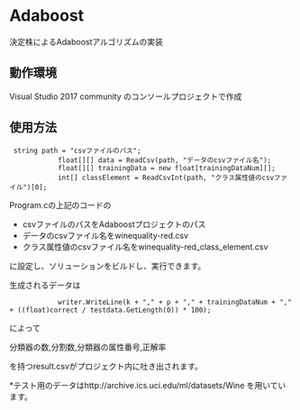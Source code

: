 # Adaboost
決定株によるAdaboostアルゴリズムの実装
## 動作環境
Visual Studio 2017 community のコンソールプロジェクトで作成
## 使用方法
```
 string path = "csvファイルのパス";
            float[][] data = ReadCsv(path, "データのcsvファイル名");
            float[][] trainingData = new float[trainingDataNum][];
            int[] classElement = ReadCsvInt(path, "クラス属性値のcsvファイル")[0];
```
Program.cの上記のコードの
- csvファイルのパスをAdaboostプロジェクトのパス
- データのcsvファイル名をwinequality-red.csv
- クラス属性値のcsvファイル名をwinequality-red_class_element.csv

に設定し、ソリューションをビルドし、実行できます。

生成されるデータは

```
            writer.WriteLine(k + "," + p + "," + trainingDataNum + "," + ((float)correct / testdata.GetLength(0)) * 100);

```
によって

分類器の数,分割数,分類器の属性番号,正解率

を持つresult.csvがプロジェクト内に吐き出されます。

*テスト用のデータはhttp://archive.ics.uci.edu/ml/datasets/Wine
を用いています。
